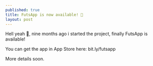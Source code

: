 ```yaml
---
published: true
title: FutsApp is now available! 🚀
layout: post
---
```

Hell yeah 🎉, nine months ago i started the project, finally FutsApp is available!

You can get the app in App Store here: bit.ly/futsapp

More details soon.